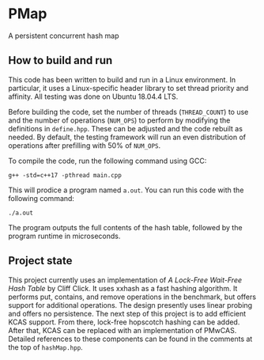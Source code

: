 # PMap
A persistent concurrent hash map

## How to build and run
This code has been written to build and run in a Linux environment. In particular, it uses a Linux-specific header library to set thread priority and affinity. All testing was done on Ubuntu 18.04.4 LTS. 

Before building the code, set the number of threads (`THREAD_COUNT`) to use and the number of operations (`NUM_OPS`) to perform by modifying the definitions in `define.hpp`. These can be adjusted and the code rebuilt as needed. By default, the testing framework will run an even distribution of operations after prefilling with 50% of `NUM_OPS`. 

To compile the code, run the following command using GCC:

`g++ -std=c++17 -pthread main.cpp`

This will prodice a program named `a.out`. You can run this code with the following command:

`./a.out`

The program outputs the full contents of the hash table, followed by the program runtime in microseconds.

## Project state
This project currently uses an implementation of *A Lock-Free Wait-Free Hash Table* by Cliff Click. It uses xxhash as a fast hashing algorithm. It performs put, contains, and remove operations in the benchmark, but offers support for additional operations. The design presently uses linear probing and offers no persistence. The next step of this project is to add efficient KCAS support. From there, lock-free hopscotch hashing can be added. After that, KCAS can be replaced with an implementation of PMwCAS. Detailed references to these components can be found in the comments at the top of `hashMap.hpp`. 